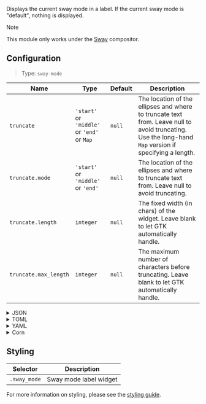 Displays the current sway mode in a label. If the current sway mode is
"default", nothing is displayed.

> [!NOTE]
> This module only works under the [Sway](https://swaywm.org/) compositor.

## Configuration

> Type: `sway-mode`

| Name                  | Type                                        | Default | Description                                                                                                                                           |
| --------------------- | ------------------------------------------- | ------- | ----------------------------------------------------------------------------------------------------------------------------------------------------- |
| `truncate`            | `'start'` or `'middle'` or `'end'` or `Map` | `null`  | The location of the ellipses and where to truncate text from. Leave null to avoid truncating. Use the long-hand `Map` version if specifying a length. |
| `truncate.mode`       | `'start'` or `'middle'` or `'end'`          | `null`  | The location of the ellipses and where to truncate text from. Leave null to avoid truncating.                                                         |
| `truncate.length`     | `integer`                                   | `null`  | The fixed width (in chars) of the widget. Leave blank to let GTK automatically handle.                                                                |
| `truncate.max_length` | `integer`                                   | `null`  | The maximum number of characters before truncating. Leave blank to let GTK automatically handle.                                                      |

<details>
<summary>JSON</summary>

```json
{
  "end": [
    {
      "type": "sway-mode",
      "truncate": "start"
    }
  ]
}
```

</details>

<details>
<summary>TOML</summary>

```toml
[[end]]
type = "sway-mode"
truncate = "start"
```

</details>

<details>
<summary>YAML</summary>

```yaml
end:
  - type: "sway-mode"
    truncate: "start"
```

</details>

<details>
<summary>Corn</summary>

```corn
{
  end = [
    {
      type = "sway-mode"
      truncate = "start"
    }
  ]
}
```

</details>

## Styling

| Selector     | Description            |
| ------------ | ---------------------- |
| `.sway_mode` | Sway mode label widget |

For more information on styling, please see the [styling guide](styling-guide).
